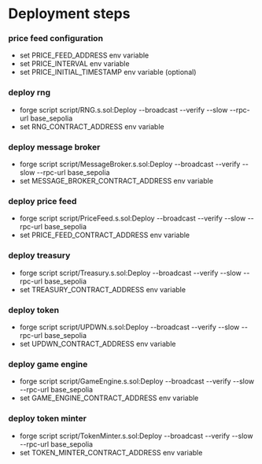 # Deployment steps

### price feed configuration

- set PRICE_FEED_ADDRESS env variable
- set PRICE_INTERVAL env variable
- set PRICE_INITIAL_TIMESTAMP env variable (optional)

### deploy rng

- forge script script/RNG.s.sol:Deploy --broadcast --verify --slow --rpc-url base_sepolia
- set RNG_CONTRACT_ADDRESS env variable

### deploy message broker

- forge script script/MessageBroker.s.sol:Deploy --broadcast --verify --slow --rpc-url base_sepolia
- set MESSAGE_BROKER_CONTRACT_ADDRESS env variable

### deploy price feed

- forge script script/PriceFeed.s.sol:Deploy --broadcast --verify --slow --rpc-url base_sepolia
- set PRICE_FEED_CONTRACT_ADDRESS env variable

### deploy treasury

- forge script script/Treasury.s.sol:Deploy --broadcast --verify --slow --rpc-url base_sepolia
- set TREASURY_CONTRACT_ADDRESS env variable

### deploy token

- forge script script/UPDWN.s.sol:Deploy --broadcast --verify --slow --rpc-url base_sepolia
- set UPDWN_CONTRACT_ADDRESS env variable

### deploy game engine

- forge script script/GameEngine.s.sol:Deploy --broadcast --verify --slow --rpc-url base_sepolia
- set GAME_ENGINE_CONTRACT_ADDRESS env variable

### deploy token minter

- forge script script/TokenMinter.s.sol:Deploy --broadcast --verify --slow --rpc-url base_sepolia
- set TOKEN_MINTER_CONTRACT_ADDRESS env variable

